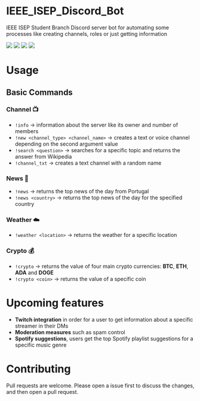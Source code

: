 # IEEE_ISEP_Discord_Bot

IEEE ISEP Student Branch Discord server bot for automating some processes like creating channels, roles or just getting information

![](https://travis-ci.com/diogolopes18-cyber/IEEE_ISEP_Discord_Bot.svg?branch=main)
![](https://img.shields.io/github/languages/count/diogolopes18-cyber/IEEE_ISEP_Discord_Bot)
![](https://img.shields.io/github/repo-size/diogolopes18-cyber/IEEE_ISEP_Discord_Bot)
![](https://img.shields.io/github/license/diogolopes18-cyber/IEEE_ISEP_Discord_Bot)

# Usage

## Basic Commands

### Channel 📺

- `!info` &rarr; information about the server like its owner and number of members
- `!new <channel_type> <channel_name>` &rarr; creates a text or voice channel depending on the second argument value
- `!search <question>` &rarr; searches for a specific topic and returns the answer from Wikipedia
- `!channel_txt` &rarr; creates a text channel with a random name

### News 📰

- `!news` &rarr; returns the top news of the day from Portugal
- `!news <country>` &rarr; returns the top news of the day for the specified country

### Weather ☁️

- `!weather <location>` &rarr; returns the weather for a specific location

### Crypto 💰

- `!crypto` &rarr; returns the value of four main crypto currencies: **BTC**, **ETH**, **ADA** and **DOGE**
- `!crypto <coin>` &rarr; returns the value of a specific coin

# Upcoming features

- **Twitch integration** in order for a user to get information about a specific streamer in their DMs
- **Moderation measures** such as spam control
- **Spotify suggestions**, users get the top Spotify playlist suggestions for a specific music genre

# Contributing

Pull requests are welcome. Please open a issue first to discuss the changes, and then open a pull request.
